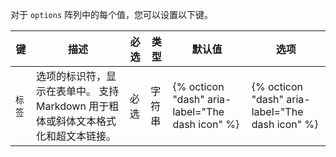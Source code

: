 对于 `options` 阵列中的每个值，您可以设置以下键。

| 键    | 描述                                             | 必选 | 类型  | 默认值                                             | 选项                                              |
| ---- | ---------------------------------------------- | -- | --- | ----------------------------------------------- | ----------------------------------------------- |
| `标签` | 选项的标识符，显示在表单中。 支持 Markdown 用于粗体或斜体文本格式化和超文本链接。 | 必选 | 字符串 | {% octicon "dash" aria-label="The dash icon" %} | {% octicon "dash" aria-label="The dash icon" %} | 
